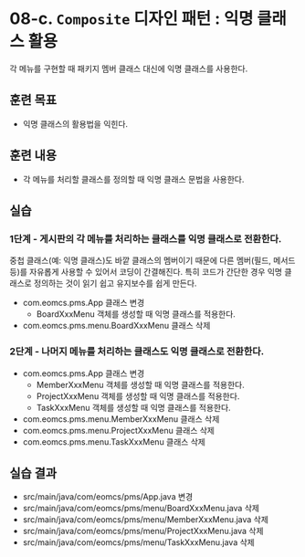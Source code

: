 # 08-c. `Composite` 디자인 패턴 : 익명 클래스 활용

각 메뉴를 구현할 때 패키지 멤버 클래스 대신에 익명 클래스를 사용한다.

## 훈련 목표

- 익명 클래스의 활용법을 익힌다.

## 훈련 내용

- 각 메뉴를 처리할 클래스를 정의할 때 익명 클래스 문법을 사용한다.

## 실습

### 1단계 - 게시판의 각 메뉴를 처리하는 클래스를 익명 클래스로 전환한다.

중첩 클래스(예: 익명 클래스)도 바깥 클래스의 멤버이기 때문에 
다른 멤버(필드, 메서드 등)를 자유롭게 사용할 수 있어서 코딩이 간결해진다.
특히 코드가 간단한 경우 익명 클래스로 정의하는 것이 읽기 쉽고 유지보수를 쉽게 만든다.

- com.eomcs.pms.App 클래스 변경 
  - BoardXxxMenu 객체를 생성할 때 익명 클래스를 적용한다.
- com.eomcs.pms.menu.BoardXxxMenu 클래스 삭제

### 2단계 - 나머지 메뉴를 처리하는 클래스도 익명 클래스로 전환한다.

- com.eomcs.pms.App 클래스 변경 
  - MemberXxxMenu 객체를 생성할 때 익명 클래스를 적용한다.
  - ProjectXxxMenu 객체를 생성할 때 익명 클래스를 적용한다.
  - TaskXxxMenu 객체를 생성할 때 익명 클래스를 적용한다.
- com.eomcs.pms.menu.MemberXxxMenu 클래스 삭제
- com.eomcs.pms.menu.ProjectXxxMenu 클래스 삭제
- com.eomcs.pms.menu.TaskXxxMenu 클래스 삭제

## 실습 결과

- src/main/java/com/eomcs/pms/App.java 변경
- src/main/java/com/eomcs/pms/menu/BoardXxxMenu.java 삭제
- src/main/java/com/eomcs/pms/menu/MemberXxxMenu.java 삭제
- src/main/java/com/eomcs/pms/menu/ProjectXxxMenu.java 삭제
- src/main/java/com/eomcs/pms/menu/TaskXxxMenu.java 삭제